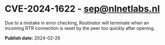 # CVE-2024-1622 - sep@nlnetlabs.nl

Due to a mistake in error checking, Routinator will terminate when an incoming RTR connection is reset by the peer too quickly after opening.

**Publish date:** 2024-02-26
